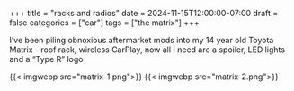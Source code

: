 +++
title = "racks and radios"
date = 2024-11-15T12:00:00-07:00
draft = false
categories = ["car"]
tags = ["the matrix"]
+++

I’ve been piling obnoxious aftermarket mods into my 14 year old Toyota Matrix - roof rack, wireless CarPlay, now all I need are a spoiler, LED lights and a “Type R” logo

{{< imgwebp src="matrix-1.png">}}
{{< imgwebp src="matrix-2.png">}}